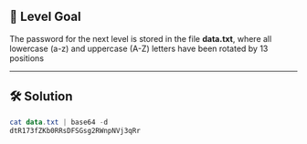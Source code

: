 ## 🔐 Level Goal

The password for the next level is stored in the file **data.txt**, where all lowercase (a-z) and uppercase (A-Z) letters have been rotated by 13 positions

---

## 🛠️ Solution

```powershell
cat data.txt | base64 -d
dtR173fZKb0RRsDFSGsg2RWnpNVj3qRr
```